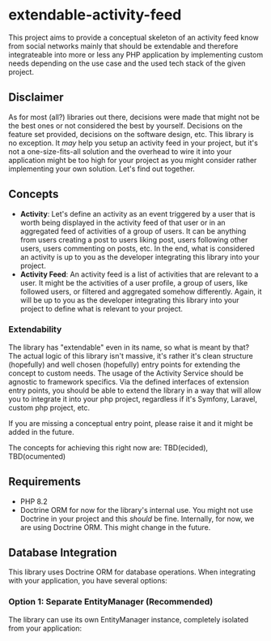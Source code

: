 # extendable-activity-feed

This project aims to provide a conceptual skeleton of an activity feed know from social networks mainly that should be extendable and therefore integrateable into more or less any PHP application by implementing custom needs depending on the use case and the used tech stack of the given project.

## Disclaimer

As for most (all?) libraries out there, decisions were made that might not be the best ones or not considered the best by yourself. Decisions on the feature set provided, decisions on the software design, etc. This library is no exception. It *may* help you setup an activity feed in your project, but it's not a one-size-fits-all solution and the overhead to wire it into your application might be too high for your project as you might consider rather implementing your own solution. Let's find out together.

## Concepts

- **Activity**: Let's define an activity as an event triggered by a user that is worth being displayed in the activity feed of that user or in an aggregated feed of activities of a group of users. It can be anything from users creating a post to users liking post, users following other users, users commenting on posts, etc. In the end, what is considered an activity is up to you as the developer integrating this library into your project.
- **Activity Feed**: An activity feed is a list of activities that are relevant to a user. It might be the activities of a user profile, a group of users, like followed users, or filtered and aggregated somehow differently. Again, it will be up to you as the developer integrating this library into your project to define what is relevant to your project.

### Extendability

The library has "extendable" even in its name, so what is meant by that?
The actual logic of this library isn't massive, it's rather it's clean structure (hopefully) and well chosen (hopefully) entry points for extending the concept to custom needs. The usage of the Activity Service should be agnostic to framework specifics. Via the defined interfaces of extension entry points, you should be able to extend the library in a way that will allow you to integrate it into your php project, regardless if it's Symfony, Laravel, custom php project, etc.

If you are missing a conceptual entry point, please raise it and it might be added in the future.

The concepts for achieving this right now are:
TBD(ecided), TBD(ocumented)

## Requirements

- PHP 8.2
- Doctrine ORM for now for the library's internal use. You might not use Doctrine in your project and this *should* be fine. Internally, for now, we are using Doctrine ORM. This might change in the future.

## Database Integration

This library uses Doctrine ORM for database operations. When integrating with your application, you have several options:

### Option 1: Separate EntityManager (Recommended)
The library can use its own EntityManager instance, completely isolated from your application:
